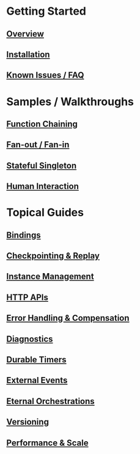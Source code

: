 # Getting Started
## [Overview](~/articles/overview.md)
## [Installation](~/articles/installation.md)
## [Known Issues / FAQ](~/articles/known-issues.md)

# Samples / Walkthroughs
## [Function Chaining](~/articles/samples/sequence.md)
## [Fan-out / Fan-in](~/articles/samples/cloud-backup.md)
## [Stateful Singleton](~/articles/samples/counter.md)
## [Human Interaction](~/articles/samples/phone-verification.md)

# Topical Guides
## [Bindings](~/articles/topics/bindings.md)
## [Checkpointing & Replay](~/articles/topics/checkpointing-and-replay.md)
## [Instance Management](~/articles/topics/instance-management.md)
## [HTTP APIs](~/articles/topics/http-api.md)
## [Error Handling & Compensation](~/articles/topics/error-handling.md)
## [Diagnostics](~/articles/topics/diagnostics.md)
## [Durable Timers](~/articles/topics/timers.md)
## [External Events](~/articles/topics/external-events.md)
## [Eternal Orchestrations](~/articles/topics/eternal-orchestrations.md)
## [Versioning](~/articles/topics/versioning.md)
## [Performance & Scale](~/articles/topics/perf-and-scale.md)